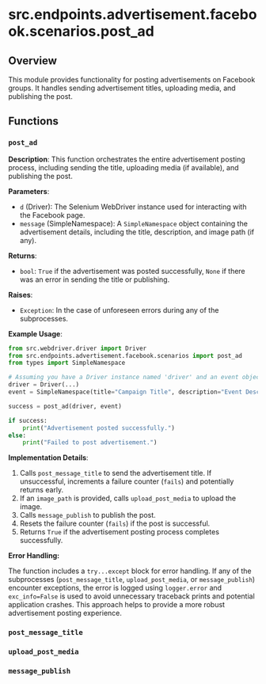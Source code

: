 # src.endpoints.advertisement.facebook.scenarios.post_ad

## Overview

This module provides functionality for posting advertisements on Facebook groups. It handles sending advertisement titles, uploading media, and publishing the post.


## Functions

### `post_ad`

**Description**: This function orchestrates the entire advertisement posting process, including sending the title, uploading media (if available), and publishing the post.

**Parameters**:

- `d` (Driver): The Selenium WebDriver instance used for interacting with the Facebook page.
- `message` (SimpleNamespace): A `SimpleNamespace` object containing the advertisement details, including the title, description, and image path (if any).

**Returns**:

- `bool`: `True` if the advertisement was posted successfully, `None` if there was an error in sending the title or publishing.

**Raises**:

- `Exception`: In the case of unforeseen errors during any of the subprocesses.

**Example Usage**:

```python
from src.webdriver.driver import Driver
from src.endpoints.advertisement.facebook.scenarios import post_ad
from types import SimpleNamespace

# Assuming you have a Driver instance named 'driver' and an event object 'event'
driver = Driver(...)
event = SimpleNamespace(title="Campaign Title", description="Event Description", image_path = "path/to/image.jpg")

success = post_ad(driver, event)

if success:
    print("Advertisement posted successfully.")
else:
    print("Failed to post advertisement.")
```

**Implementation Details**:

1.  Calls `post_message_title` to send the advertisement title.  If unsuccessful, increments a failure counter (`fails`) and potentially returns early.
2.  If an `image_path` is provided, calls `upload_post_media` to upload the image.
3.  Calls `message_publish` to publish the post.
4.  Resets the failure counter (`fails`) if the post is successful.
5.  Returns `True` if the advertisement posting process completes successfully.


**Error Handling:**

The function includes a `try...except` block for error handling. If any of the subprocesses (`post_message_title`, `upload_post_media`, or `message_publish`) encounter exceptions, the error is logged using `logger.error` and `exc_info=False` is used to avoid unnecessary traceback prints and potential application crashes.  This approach helps to provide a more robust advertisement posting experience.

### `post_message_title`


### `upload_post_media`


### `message_publish`